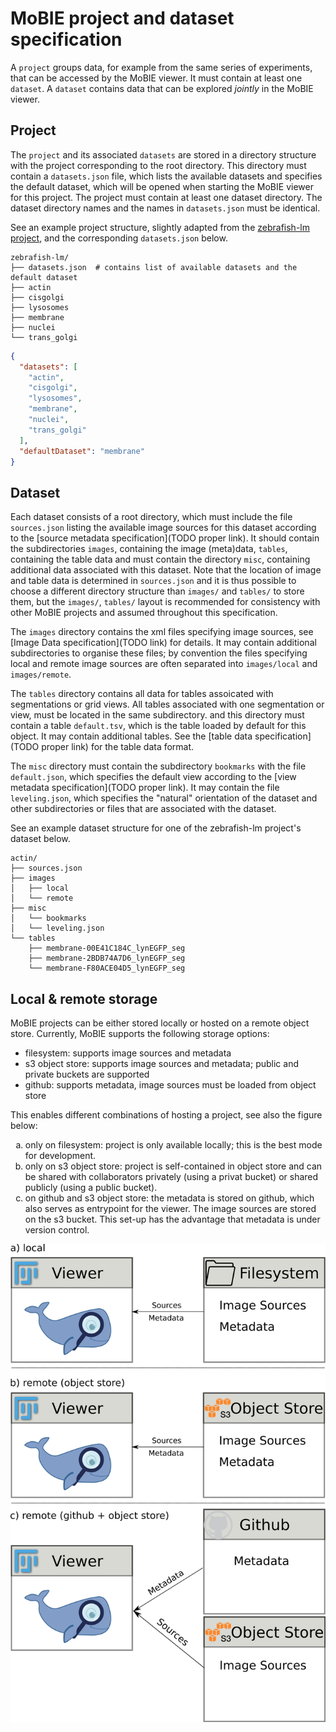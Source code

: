 # MoBIE project and dataset specification

A `project` groups data, for example from the same series of experiments, that can be accessed by the MoBIE viewer. It must contain at least one `dataset`.
A `dataset` contains data that can be explored *jointly* in the MoBIE viewer.

## Project

The `project` and its associated `datasets` are stored in a directory structure with the project corresponding to the root directory.
This directory must contain a `datasets.json` file, which lists the available datasets and specifies the default dataset, 
which will be opened when starting the MoBIE viewer for this project. The project must contain at least one dataset directory.
The dataset directory names and the names in `datasets.json` must be identical.

See an example project structure, slightly adapted from the [zebrafish-lm project](https://github.com/mobie/zebrafish-lm-datasets), and the corresponding `datasets.json` below.
```
zebrafish-lm/
├── datasets.json  # contains list of available datasets and the default dataset
├── actin
├── cisgolgi
├── lysosomes
├── membrane
├── nuclei
└── trans_golgi
```

```json
{
  "datasets": [
    "actin",
    "cisgolgi",
    "lysosomes",
    "membrane",
    "nuclei",
    "trans_golgi"
  ],
  "defaultDataset": "membrane"
}
```

## Dataset

Each dataset consists of a root directory, which must include the file `sources.json` listing the available image sources for this dataset according to the [source metadata specification](TODO proper link).
It should contain the subdirectories `images`, containing the image (meta)data, `tables`, containing the table data and must contain the directory `misc`, containing additional data associated with this dataset.
Note that the location of image and table data is determined in `sources.json` and it is thus possible to choose a different directory structure than `images/` and `tables/` to store them,
but the `images/`, `tables/` layout is recommended for consistency with other MoBIE projects and assumed throughout this specification.

The `images` directory contains the xml files specifying image sources, see [Image Data specification](TODO link) for details.
It may contain additional subdirectories to organise these files; by convention the files specifying local and remote image sources are often separated into `images/local` and `images/remote`.

The `tables` directory contains all data for tables assoicated with segmentations or grid views. All tables associated with one segmentation or view, must be located in the same subdirectory.
and this directory must contain a table `default.tsv`, which is the table loaded by default for this object. It may contain additional tables. 
See the [table data specification](TODO proper link) for the table data format.

The `misc` directory must contain the subdirectory `bookmarks` with the file `default.json`, which specifies the default view according to the [view metadata specification](TODO proper link).
It may contain the file `leveling.json`, which specifies the "natural" orientation of the dataset and other subdirectories or files that are associated with the dataset.

See an example dataset structure for one of the zebrafish-lm project's dataset below.
```
actin/
├── sources.json
├── images
│   ├── local
│   └── remote
├── misc
│   └── bookmarks
│   └── leveling.json
└── tables
    ├── membrane-00E41C184C_lynEGFP_seg
    ├── membrane-2BDB74A7D6_lynEGFP_seg
    └── membrane-F80ACE04D5_lynEGFP_seg
```

## Local & remote storage

MoBIE projects can be either stored locally or hosted on a remote object store.
Currently, MoBIE supports the following storage options:
- filesystem: supports image sources and metadata
- s3 object store: supports image sources and metadata; public and private buckets are supported
- github: supports metadata, image sources must be loaded from object store

This enables different combinations of hosting a project, see also the figure below:
<ol type="a">
<li>only on filesystem: project is only available locally; this is the best mode for development.</li>
<li>only on s3 object store: project is self-contained in object store and can be shared with collaborators privately (using a privat bucket) or shared publicly (using a public bucket).</li>
<li>on github and s3 object store: the metadata is stored on github, which also serves as entrypoint for the viewer. The image sources are stored on the s3 bucket. This set-up has the advantage that metadata is under version control.</li>
</ol>

![figure](../assets/hosting.png)
